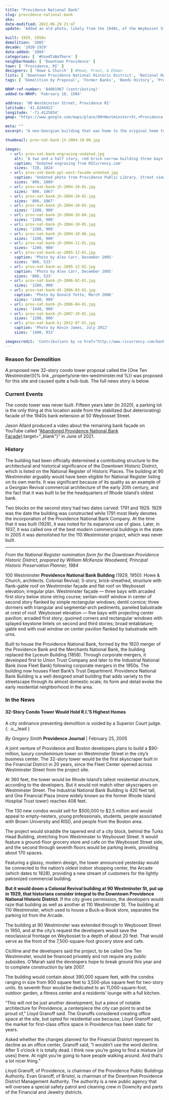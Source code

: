 ```yaml
---
title: "Providence National Bank"
slug: providence-national-bank
aka:
date-modified: 2022-06-29 21:47
update: 'Added an old photo, likely from the 1940s, of the Weybosset Street facade'

built: 1929, 1950s
demolition: '2005'
decade: '1920-1929'
date-added: '2004'
categories: [ '#UsedToBeThere' ]
neighborhoods: [ 'Downtown Providence' ]
town: [ 'Providence, RI' ]
designers: [ 'Howe & Church' ] #Howe, Prout, & Ekman
lists: [ 'Downtown Providence National Historic District', 'National Register of Historic Places', 'Brussat’s 10 Best Lost Buildings' ]
tags: [ 'Demolition by Proposal', 'Former Banks', 'Needs History', 'Providence Public Library Digital Collections' ]

NRHP-ref-number: '84001967 (contributing)'
added-to-NRHP: 'February 10, 1984'

address: '90 Westminster Street, Providence RI'
latitude: '41.8244922'
longitude: '-71.4125834'
gmap: "https://www.google.com/maps/place/90+Westminster+St,+Providence,+RI+02903/@41.8244922,-71.4125834,17z/data=!3m1!4b1!4m5!3m4!1s0x89e44516993795f1:0xc88a1d682a2c0568!8m2!3d41.8244922!4d-71.4103947"

meta: ""
excerpt: "A neo-Georgian building that was home to the original home to the Providence National Bank Company. Razed for a proposed hotel that was never built."

thumbnail: prov-nat-bank-jh-2004-10-06.jpg

images:
  - url: prov-nat-bank-engraving-undated.jpg
    alt: 'A two and a half story, red brick narrow building three bays wide on the Westminster Street side. The first story central entrance and flanking windows have rounded top arches. On the second floor is a double column recessed set of French doors. On the Weybosset Street side, the building is wider and a full three stories with a triangular pediment across the top.'
    caption: 'Undated engraving from RICurrency.com'
    sizes: '728, 1024'
  - url: prov-nat-bank-ppl-west-facade-undated.jpg
    caption: 'Undated photo from Providence Public Library. Street view of the Weybosset Street facade, labeled “Industrial National Bank,” designed by Howe, Prout, & Eckman who were active between 1946 and 1959. The original design was actually credited to Howe & Church, active between 1928 and 1938.'
    sizes: '800, 1000'
  - url: prov-nat-bank-jh-2004-10-01.jpg
    sizes: '800, 1067'
  - url: prov-nat-bank-jh-2004-10-02.jpg
    sizes: '800, 1067'
  - url: prov-nat-bank-jh-2004-10-03.jpg
    sizes: '1200, 900'
  - url: prov-nat-bank-jh-2004-10-04.jpg
    sizes: '1200, 900'
  - url: prov-nat-bank-jh-2004-10-05.jpg
    sizes: '1200, 900'
  - url: prov-nat-bank-jh-2004-10-06.jpg
    sizes: '1200, 900'
  - url: prov-nat-bank-jh-2004-11-01.jpg
    sizes: '1200, 900'
  - url: prov-nat-bank-ac-2005-12-01.jpg
    caption: 'Photo by Alex Carr, December 2005'
    sizes: '800, 533'
  - url: prov-nat-bank-ac-2005-12-02.jpg
    caption: 'Photo by Alex Carr, December 2005'
    sizes: '800, 533'
  - url: prov-nat-bank-jh-2006-02-01.jpg
    sizes: '1200, 900'
  - url: prov-nat-bank-dt-2006-03-01.jpg
    caption: 'Photo by Donald Tetto, March 2006'
    sizes: '1440, 900'
  - url: prov-nat-bank-jh-2006-04-01.jpg
    sizes: '1440, 900'
  - url: prov-nat-bank-jh-2007-10-01.jpg
    sizes: '1200, 900'
  - url: prov-nat-bank-kj-2012-07-01.jpg
    caption: 'Photo by Kevin James, July 2012'
    sizes: '1400, 933'

imagescredit: 'Contributions by <a href="http://www.ricurrency.com/bank-name/providence-bank/" target="_blank">RICurrencycom</a>, <a href="//provlibdigital.org/islandora/object/islandora%3A14465" target="_blank">RI Photograph Collection</a> Providence Public Library, Alex Carr, and Kevin James.'
---
```


### Reason for Demolition
A proposed new 32-story condo tower proposal called the [One Ten Westminster]({% link _property/one-ten-westminster.md %}) was proposed for this site and caused quite a hub-bub. The full news story is below.


### Current Events
The condo tower was never built. Fifteen years later (in 2020), a parking lot is the only thing at this location aside from the stabilized (but deteriorating) facade of the 1940s bank extension at 50 Weybosset Street.

Jason Allard produced a video about the remaining bank façade on YouTube called “[Abandoned Providence National Bank Façade](//www.youtube.com/watch?v=9sXkm8aAfsc){:target="_blank"}” in June of 2021.


### History

The building had been officially determined a contributing structure to the architectural and historical significance of the Downtown Historic District, which is listed on the National Register of Historic Places. The building at 90 Westminster arguably would have been eligible for National Register listing on its own merits. It was significant because of its quality as an example of a Georgian Revival commercial architecture of the early 20th century, and the fact that it was built to be the headquarters of Rhode Island’s oldest bank.

Two blocks on the second story had two dates carved: 1791 and 1929. 1929 was the date the building was constructed while 1791 most likely denotes the incorporation of the Providence National Bank Company. At the time that it was built (1929), it was noted for its expansive use of glass. Later, in 1937, it was called one of the best modern commercial buildings in the state. In 2005 it was demolished for the 110 Westminster project, which was never built.

***

_From the National Register nomination form for the Downtown Providence Historic District, prepared by William McKenzie Woodward, Principal Historic Preservation Planner, 1984_

100 Westminster **Providence National Bank Building** (1929, 1950): Howe & Church, architects. Colonial Revival; 3-story, brick-sheathed, structure with flank-gable roof on Westminster façade and flat roof on Weybosset elevation; irregular plan. Westminster façade — three bays with arcaded first story below stone string course; serlian-motif window in center of second story flanked by simple rectangular windows; dentil cornice; three dormers with triangular and segmental-arch pediments, paneled balustrade at crest of roof. Weybosset elevation — five bays with projecting center pavilion; arcaded first story; quoined corners and rectangular windows with splayed keystone lintels on second and third stories; broad entablature; gable end with oval window on center pavilion flanked by balustrade with urns. 

Built to house the Providence National Bank, formed by the 1920 merger of the Providence Bank and the Merchants National Bank, the building replaced the Lyceum Building (1858). Through corporate mergers, it developed first to Union Trust Company and later to the Industrial National Bank (now Fleet Bank) following corporate mergers in the 1950s. The building now houses Fleet Bank’s Trust Department. Providence National Bank Building is a well designed small building that adds variety to the streetscape through its almost domestic scale; its form and detail evoke the early residential neighborhood in the area.


### In the News

#### 32-Story Condo Tower Would Hold R.I.’S Highest Homes

A city ordinance preventing demolition is voided by a Superior Court judge.
{: .o__lead }

_By Gregory Smith_
**Providence Journal** | February 25, 2005

A joint venture of Providence and Boston developers plans to build a $90-million, luxury condominium tower on Westminster Street in the city’s business center. The 32-story tower would be the first skyscraper built in the Financial District in 20 years, since the Fleet Center opened across Westminster Street from the project site.

At 360 feet, the tower would be Rhode Island’s tallest residential structure, according to the developers. But it would not match other skyscrapers on Westminster Street. The Industrial National Bank Building is 420 feet tall, and One Financial Plaza (more widely known as the former Rhode Island Hospital Trust tower) reaches 408 feet.

The 130 new condos would sell for $500,000 to $2.5 million and would appeal to empty-nesters, young professionals, students, people associated with Brown University and RISD, and people from the Boston area.

The project would straddle the tapered end of a city block, behind the Turks Head Building, stretching from Westminster to Weybosset Street. It would feature a ground-floor grocery store and cafe on the Weybosset Street side, and the second through seventh floors would be parking levels, providing about 170 spaces.

Featuring a glassy, modern design, the tower announced yesterday would be connected to the nation’s oldest indoor shopping center, the Arcade (which dates to 1828), providing a new stream of customers for the lightly patronized commercial building.

**But it would doom a Colonial Revival building at 90 Westminster St, put up in 1929, that historians consider integral to the Downtown Providence National Historic District**. If the city gives permission, the developers would raze that building as well as another at 110 Westminster St. The building at 110 Westminster, which used to house a Buck-a-Book store, separates the parking lot from the Arcade.

The building at 90 Westminster was extended through to Weybosset Street in 1950, and at the city’s request the developers would save the neoclassical frontage on Weybosset to a depth of about 20 feet. That would serve as the front of the 7,500-square-foot grocery store and cafe.

Cicilline and the developers said the project, to be called One Ten Westminster, would be financed privately and not require any public subsidies. O’Marah said the developers hope to break ground this year and to complete construction by late 2007.

The building would contain about 390,000 square feet, with the condos ranging in size from 900 square feet to 3,500-plus square feet for two-story units. Its seventh floor would be dedicated to an 11,000-square-foot, outdoor garden, a fitness center and a residents’ lounge with a full kitchen.

“This will not be just another development, but a piece of notable architecture for Providence, a centerpiece the city can point to and be proud of,” Lloyd Granoff said. The Granoffs considered creating office space at the site, but opted for residential use because, Lloyd Granoff said, the market for first-class office space in Providence has been static for years.

Asked whether the changes planned for the Financial District represent its decline as an office center, Granoff said, “I wouldn’t use the word decline. After 5 o’clock it is totally dead. I think now you’re going to find a mixture [of uses] there. At night you’re going to have people walking around. And that’s a lot nicer thing.”

Lloyd Granoff, of Providence, is chairman of the Providence Public Buildings Authority. Evan Granoff, of Bristol, is chairman of the Downtown Providence District Management Authority. The authority is a new public agency that will oversee a special safety patrol and cleaning crew in Downcity and parts of the Financial and Jewelry districts.
